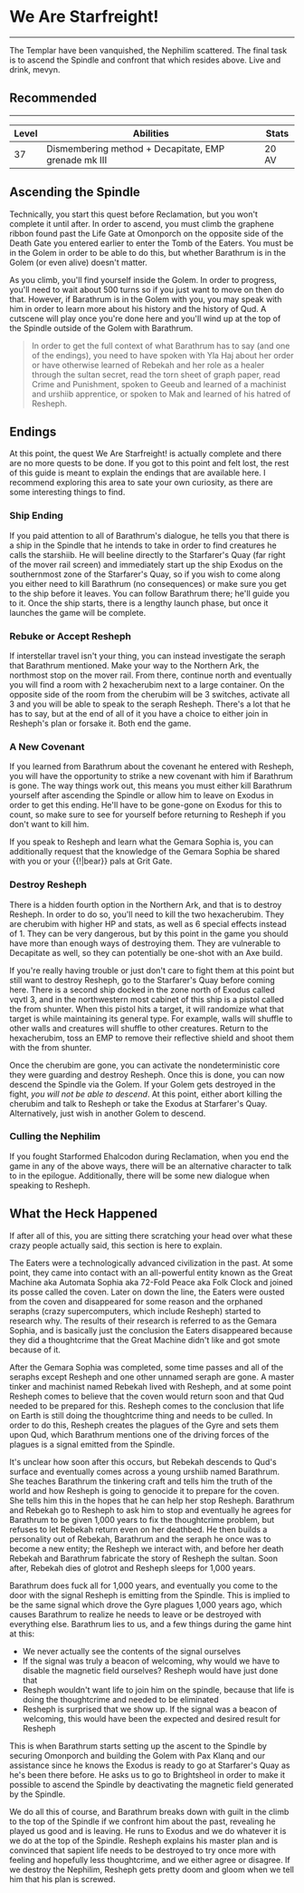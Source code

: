 # We Are Starfreight!

---

The Templar have been vanquished, the Nephilim scattered. The final task is to ascend the Spindle and confront that which resides above. Live and drink, mevyn.

<div class="section-info">

## Recommended

---

| Level | Abilities                                            | Stats |
| ----- | ---------------------------------------------------- | ----- |
| 37    | Dismembering method + Decapitate, EMP grenade mk III | 20 AV |

</div>

## Ascending the Spindle

Technically, you start this quest before Reclamation, but you won't complete it until after. In order to ascend, you must climb the graphene ribbon found past the Life Gate at Omonporch on the opposite side of the Death Gate you entered earlier to enter the Tomb of the Eaters. You must be in the Golem in order to be able to do this, but whether Barathrum is in the Golem (or even alive) doesn't matter.

As you climb, you'll find yourself inside the Golem. In order to progress, you'll need to wait about 500 turns so if you just want to move on then do that. However, if Barathrum is in the Golem with you, you may speak with him in order to learn more about his history and the history of Qud. A cutscene will play once you're done here and you'll wind up at the top of the Spindle outside of the Golem with Barathrum.

> In order to get the full context of what Barathrum has to say (and one of the endings), you need to have spoken with Yla Haj about her order or have otherwise learned of Rebekah and her role as a healer through the sultan secret, read the torn sheet of graph paper, read Crime and Punishment, spoken to Geeub and learned of a machinist and urshiib apprentice, or spoken to Mak and learned of his hatred of Resheph.

## Endings

At this point, the quest We Are Starfreight! is actually complete and there are no more quests to be done. If you got to this point and felt lost, the rest of this guide is meant to explain the endings that are available here. I recommend exploring this area to sate your own curiosity, as there are some interesting things to find.

### Ship Ending

If you paid attention to all of Barathrum's dialogue, he tells you that there is a ship in the Spindle that he intends to take in order to find creatures he calls the starshiib. He will beeline directly to the Starfarer's Quay (far right of the mover rail screen) and immediately start up the ship Exodus on the southernmost zone of the Starfarer's Quay, so if you wish to come along you either need to kill Barathrum (no consequences) or make sure you get to the ship before it leaves. You can follow Barathrum there; he'll guide you to it. Once the ship starts, there is a lengthy launch phase, but once it launches the game will be complete.

### Rebuke or Accept Resheph

If interstellar travel isn't your thing, you can instead investigate the seraph that Barathrum mentioned. Make your way to the Northern Ark, the northmost stop on the mover rail. From there, continue north and eventually you will find a room with 2 hexacherubim next to a large container. On the opposite side of the room from the cherubim will be 3 switches, activate all 3 and you will be able to speak to the seraph Resheph. There's a lot that he has to say, but at the end of all of it you have a choice to either join in Resheph's plan or forsake it. Both end the game.

### A New Covenant

If you learned from Barathrum about the covenant he entered with Resheph, you will have the opportunity to strike a new covenant with him if Barathrum is gone. The way things work out, this means you must either kill Barathrum yourself after ascending the Spindle or allow him to leave on Exodus in order to get this ending. He'll have to be gone-gone on Exodus for this to count, so make sure to see for yourself before returning to Resheph if you don't want to kill him.

If you speak to Resheph and learn what the Gemara Sophia is, you can additionally request that the knowledge of the Gemara Sophia be shared with you or your {{!|bear}} pals at Grit Gate.

### Destroy Resheph

There is a hidden fourth option in the Northern Ark, and that is to destroy Resheph. In order to do so, you'll need to kill the two hexacherubim. They are cherubim with higher HP and stats, as well as 6 special effects instead of 1. They can be very dangerous, but by this point in the game you should have more than enough ways of destroying them. They are vulnerable to Decapitate as well, so they can potentially be one-shot with an Axe build.

If you're really having trouble or just don't care to fight them at this point but still want to destroy Resheph, go to the Starfarer's Quay before coming here. There is a second ship docked in the zone north of Exodus called vqvtl 3, and in the northwestern most cabinet of this ship is a pistol called the from shunter. When this pistol hits a target, it will randomize what that target is while maintaining its general type. For example, walls will shuffle to other walls and creatures will shuffle to other creatures. Return to the hexacherubim, toss an EMP to remove their reflective shield and shoot them with the from shunter.

Once the cherubim are gone, you can activate the nondeterministic core they were guarding and destroy Resheph. Once this is done, you can now descend the Spindle via the Golem. If your Golem gets destroyed in the fight, _you will not be able to descend_. At this point, either abort killing the cherubim and talk to Resheph or take the Exodus at Starfarer's Quay. Alternatively, just wish in another Golem to descend.

### Culling the Nephilim

If you fought Starformed Ehalcodon during Reclamation, when you end the game in any of the above ways, there will be an alternative character to talk to in the epilogue. Additionally, there will be some new dialogue when speaking to Resheph.

## What the Heck Happened

If after all of this, you are sitting there scratching your head over what these crazy people actually said, this section is here to explain.

The Eaters were a technologically advanced civilization in the past. At some point, they came into contact with an all-powerful entity known as the Great Machine aka Automata Sophia aka 72-Fold Peace aka Folk Clock and joined its posse called the coven. Later on down the line, the Eaters were ousted from the coven and disappeared for some reason and the orphaned seraphs (crazy supercomputers, which include Resheph) started to research why. The results of their research is referred to as the Gemara Sophia, and is basically just the conclusion the Eaters disappeared because they did a thoughtcrime that the Great Machine didn't like and got smote because of it.

After the Gemara Sophia was completed, some time passes and all of the seraphs except Resheph and one other unnamed seraph are gone. A master tinker and machinist named Rebekah lived with Resheph, and at some point Resheph comes to believe that the coven would return soon and that Qud needed to be prepared for this. Resheph comes to the conclusion that life on Earth is still doing the thoughtcrime thing and needs to be culled. In order to do this, Resheph creates the plagues of the Gyre and sets them upon Qud, which Barathrum mentions one of the driving forces of the plagues is a signal emitted from the Spindle.

It's unclear how soon after this occurs, but Rebekah descends to Qud's surface and eventually comes across a young urshiib named Barathrum. She teaches Barathrum the tinkering craft and tells him the truth of the world and how Resheph is going to genocide it to prepare for the coven. She tells him this in the hopes that he can help her stop Resheph. Barathrum and Rebekah go to Resheph to ask him to stop and eventually he agrees for Barathrum to be given 1,000 years to fix the thoughtcrime problem, but refuses to let Rebekah return even on her deathbed. He then builds a personality out of Rebekah, Barathrum and the seraph he once was to become a new entity; the Resheph we interact with, and before her death Rebekah and Barathrum fabricate the story of Resheph the sultan. Soon after, Rebekah dies of glotrot and Resheph sleeps for 1,000 years.

Barathrum does fuck all for 1,000 years, and eventually you come to the door with the signal Resheph is emitting from the Spindle. This is implied to be the same signal which drove the Gyre plagues 1,000 years ago, which causes Barathrum to realize he needs to leave or be destroyed with everything else. Barathrum lies to us, and a few things during the game hint at this:

-   We never actually see the contents of the signal ourselves
-   If the signal was truly a beacon of welcoming, why would we have to disable the magnetic field ourselves? Resheph would have just done that
-   Resheph wouldn't want life to join him on the spindle, because that life is doing the thoughtcrime and needed to be eliminated
-   Resheph is surprised that we show up. If the signal was a beacon of welcoming, this would have been the expected and desired result for Resheph

This is when Barathrum starts setting up the ascent to the Spindle by securing Omonporch and building the Golem with Pax Klanq and our assistance since he knows the Exodus is ready to go at Starfarer's Quay as he's been there before. He asks us to go to Brightsheol in order to make it possible to ascend the Spindle by deactivating the magnetic field generated by the Spindle.

We do all this of course, and Barathrum breaks down with guilt in the climb to the top of the Spindle if we confront him about the past, revealing he played us good and is leaving. He runs to Exodus and we do whatever it is we do at the top of the Spindle. Resheph explains his master plan and is convinced that sapient life needs to be destroyed to try once more with feeling and hopefully less thoughtcrime, and we either agree or disagree. If we destroy the Nephilim, Resheph gets pretty doom and gloom when we tell him that his plan is screwed.
